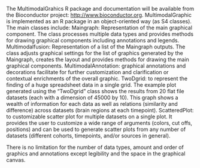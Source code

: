 The MultimodalGrahics R package and documentation will be available from the Bioconductor project: http://www.bioconductor.org. 
MultimodalGraphic is implemented as an R package in an object-oriented way (as S4 classes). The main classes include:
Maingraph: Representation of the main graphical component. The class processes multiple data types and provides methods for drawing graphical components including annotations and legends.
Multimodalfusion: Representation of a list of the Maingraph outputs. The class adjusts graphical settings for the list of graphics generated by the Maingraph, creates the layout and provides methods for drawing the main graphical components. 
MultimodalAnnotation: graphical annotations and decorations facilitate for further customization and clarification or contextual enrichments of the overall graphic. 
TwoDgrid: to represent the finding of a huge spreadsheet data in a single grid. The example plot generated using the “TwoDgrid” class shows the results from 20 flat file datasets (each with a dimension of 45000 by 10). This graph shows a wealth of information for each data as well as relations (similarity and difference) across datasets (brain regions at each timepoint).
ScatteredPlot: to customizable scatter plot for multiple datasets on a single plot. It provides the user to customize a wide range of arguments (colors, cut offs, positions) and can be used to generate scatter plots from any number of datasets (different cohorts, timepoints, and/or sources in general).

There is no limitation for the number of data types, amount and order of graphics and annotations except legibility and the space in the graphical canvas.

